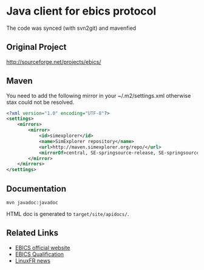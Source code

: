Java client for ebics protocol
==============================

The code was synced (with svn2git) and mavenfied

Original Project
----------------

http://sourceforge.net/projects/ebics/

Maven
-----

You need to add the following mirror in your ~/.m2/settings.xml otherwise stax could not be resolved.

```xml
<?xml version="1.0" encoding="UTF-8"?>
<settings>
    <mirrors>
        <mirror>
            <id>simexplorer</id>
            <name>SimExplorer repository</name>
            <url>http://maven.simexplorer.org/repo/</url>
            <mirrorOf>central, SE-springsource-release, SE-springsource-external, SE-IN2P3, SEIS-codelutin, SE-nuiton, SE-restlet</mirrorOf>
        </mirror>
    </mirrors>
</settings>
```

Documentation
-------------

```
mvn javadoc:javadoc
```

HTML doc is generated to `target/site/apidocs/`.

Related Links
-------------

* [EBICS official website](http://www.ebics.org/)
* [EBICS Qualification](http://www.qualif-ebics.fr/)
* [LinuxFR news](http://linuxfr.org/news/enfin-un-client-ebics-java-libre)
